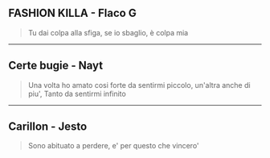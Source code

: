 ## FASHION KILLA - Flaco G 
> Tu dai colpa alla sfiga, se io sbaglio, è colpa mia

---

## Certe bugie - Nayt
> Una volta ho amato cosi forte da sentirmi piccolo, un'altra anche di piu', Tanto da sentirmi infinito

---

## Carillon - Jesto
> Sono abituato a perdere, e' per questo che vincero'
